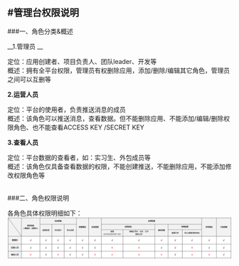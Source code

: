 #管理台权限说明
-------------

###一、角色分类&概述

__1.管理员
__

定位：应用创建者、项目负责人、团队leader、开发等<br>
概述：拥有全平台权限，管理员有权删除应用，添加/删除/编辑其它角色，管理员之间可以互删等



__2.运营人员__

定位：平台的使用者，负责推送消息的成员<br>
概述：该角色可以推送消息，查看数据。但不能删除应用、不能添加/编辑/删除权限角色、也不能查看ACCESS KEY /SECRET KEY

__3.查看人员__

定位：平台数据的查看者，如：实习生、外包成员等<br>
概述：该角色仅具备查看数据的权限，不能创建推送，不能删除应用，不能添加修改权限角色等

<br>
###二、角色权限说明

各角色具体权限明细如下：
![](/assets/权限表.png)

